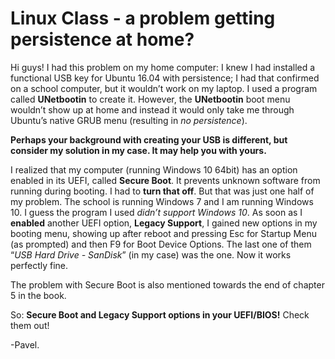 # Linux Class - a problem getting persistence at home?

Hi guys! I had this problem on my home computer: I knew I had installed a functional USB key for
Ubuntu 16.04 with persistence; I had that confirmed on a school computer, but it wouldn’t work on
my laptop. I used a program called **UNetbootin** to create it. However, the **UNetbootin** boot
menu wouldn’t show up at home and instead it would only take me through Ubuntu’s native GRUB
menu (resulting in *no persistence*).

**Perhaps your background with creating your USB is different, but consider my solution in my
case. It may help you with yours.**

I realized that my computer (running Windows 10 64bit) has an option enabled in its UEFI, called
**Secure Boot**. It prevents unknown software from running during booting. I had to **turn that
off**. But that was just one half of my problem. The school is running Windows 7 and I am running
Windows 10. I guess the program I used *didn’t support Windows 10*. As soon as I **enabled**
another UEFI option, **Legacy Support**, I gained new options in my booting menu, showing up
after reboot and pressing Esc for Startup Menu (as prompted) and then F9 for Boot Device
Options. The last one of them “*USB Hard Drive - SanDisk*” (in my case) was the one.
Now it works perfectly fine. 

The problem with Secure Boot is also mentioned towards the end of chapter 5 in the book.

So: **Secure Boot and Legacy Support options in your UEFI/BIOS!** Check them out!

-Pavel.


